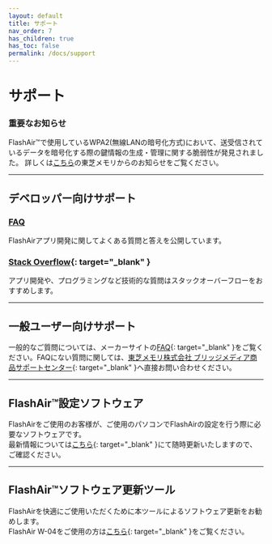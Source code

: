 ```yaml
---
layout: default
title: サポート
nav_order: 7
has_children: true
has_toc: false
permalink: /docs/support
---
```


# サポート

<div class="alert alert-warning" role="alert"><h3 class="alert-heading">重要なお知らせ</h3>FlashAir™で使用しているWPA2(無線LANの暗号化方式)において、送受信されているデータを暗号化する際の鍵情報の生成・管理に関する脆弱性が発見されました。 詳しくは<a href="https://www.toshiba-memory.co.jp/company/news/20171017-1.html" target="_blank">こちら</a>の東芝メモリからのお知らせをご覧ください。</div>

---
## デベロッパー向けサポート

### [FAQ](/docs/support/faq)

FlashAirアプリ開発に関してよくある質問と答えを公開しています。

### [Stack Overflow](https://ja.stackoverflow.com/search?q=flashair){: target="_blank" }

アプリ開発や、プログラミングなど技術的な質問はスタックオーバーフローをおすすめします。

---
## 一般ユーザー向けサポート

一般的なご質問については、メーカーサイトの[FAQ](https://jp.toshiba-memory.com/support/faq/flashair.htm){: target="_blank" }をご覧ください。FAQにない質問に関しては、[東芝メモリ株式会社 ブリッジメディア商品サポートセンター](https://flash-support.toshiba-memory.com/ja-jp/){: target="_blank" }へ直接お問い合わせください。

---
## FlashAir™設定ソフトウェア

FlashAirをご使用のお客様が、ご使用のパソコンでFlashAirの設定を行う際に必要なソフトウェアです。<br>最新情報については[こちら](https://jp.toshiba-memory.com/support/download/flashair/software/we/software02.htm){: target="_blank" }にて随時更新いたしますので、ご確認ください。

---
## FlashAir™ソフトウェア更新ツール

FlashAirを快適にご使用いただくために本ツールによるソフトウェア更新をお勧めします。<br>FlashAir W-04をご使用の方は[こちら](https://jp.toshiba-memory.com/support/download/flashair/update/sduwa/update.htm){: target="_blank" }をご覧ください。
